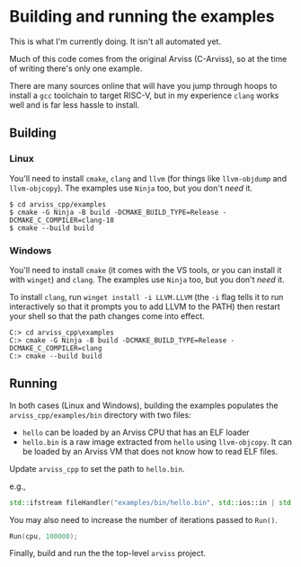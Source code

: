 # Building and running the examples

This is what I'm currently doing. It isn't all automated yet.

Much of this code comes from the original Arviss (C-Arviss), so at the time of writing there's only one example.

There are many sources online that will have you jump through hoops to install a `gcc` toolchain to target
RISC-V, but in my experience `clang` works well and is far less hassle to install.

## Building
### Linux
You'll need to install `cmake`, `clang` and `llvm` (for things like `llvm-objdump` and `llvm-objcopy`).
The examples use `Ninja` too, but you don't *need* it.

```
$ cd arviss_cpp/examples
$ cmake -G Ninja -B build -DCMAKE_BUILD_TYPE=Release -DCMAKE_C_COMPILER=clang-18
$ cmake --build build
```

### Windows
You'll need to install `cmake` (it comes with the VS tools, or you can install it with `winget`) and
`clang`. The examples use `Ninja` too, but you don't *need* it.

To install `clang`, run `winget install -i LLVM.LLVM` (the `-i` flag tells it to run interactively so
that it prompts you to add LLVM to the PATH) then restart your shell so that the path changes come into effect.

```
C:> cd arviss_cpp\examples
C:> cmake -G Ninja -B build -DCMAKE_BUILD_TYPE=Release -DCMAKE_C_COMPILER=clang
C:> cmake --build build
```

## Running
In both cases (Linux and Windows), building the examples populates the `arviss_cpp/examples/bin` directory
with two files:
- `hello` can be loaded by an Arviss CPU that has an ELF loader
- `hello.bin` is a raw image extracted from `hello` using `llvm-objcopy`. It can be loaded by an Arviss VM
  that does not know how to read ELF files.

Update `arviss_cpp` to set the path to `hello.bin`.

e.g.,
```cpp
std::ifstream fileHandler("examples/bin/hello.bin", std::ios::in | std::ios::binary | std::ios::ate);
```

You may also need to increase the number of iterations passed to `Run()`.
```cpp
Run(cpu, 100000);
```

Finally, build and run the the top-level `arviss` project.
